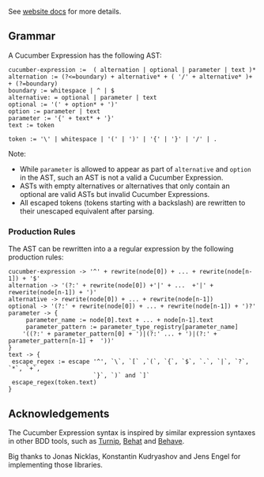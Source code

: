 See [website docs](https://cucumber.io/docs/cucumber/cucumber-expressions/) 
for more details.

## Grammar ##

A Cucumber Expression has the following AST:

```
cucumber-expression :=  ( alternation | optional | parameter | text )*
alternation := (?<=boundary) + alternative* + ( '/' + alternative* )+ + (?=boundary) 
boundary := whitespace | ^ | $
alternative: = optional | parameter | text 
optional := '(' + option* + ')'
option := parameter | text
parameter := '{' + text* + '}'
text := token

token := '\' | whitespace | '(' | ')' | '{' | '}' | '/' | .
```

Note:
 * While `parameter` is allowed to appear as part of `alternative` and 
`option` in the AST, such an AST is not a valid a Cucumber Expression.
 * ASTs with empty alternatives or alternatives that only
   contain an optional are valid ASTs but invalid Cucumber Expressions.
 * All escaped tokens (tokens starting with a backslash) are rewritten to their
   unescaped equivalent after parsing.

### Production Rules

The AST can be rewritten into a a regular expression by the following production
rules:

```
cucumber-expression -> '^' + rewrite(node[0]) + ... + rewrite(node[n-1]) + '$'
alternation -> '(?:' + rewrite(node[0]) +'|' + ...  +'|' + rewerite(node[n-1]) + ')'
alternative -> rewrite(node[0]) + ... + rewrite(node[n-1])
optional -> '(?:' + rewrite(node[0]) + ... + rewrite(node[n-1]) + ')?'
parameter -> {
     parameter_name := node[0].text + ... + node[n-1].text
     parameter_pattern := parameter_type_registry[parameter_name] 
    '((?:' + parameter_pattern[0] + ')|(?:' ... + ')|(?:' + parameter_pattern[n-1] +  '))'
} 
text -> {
 escape_regex := escape '^', `\`, `[` ,`(`, `{`, `$`, `.`, `|`, `?`, `*`, `+`,
                        `}`, `)` and `]`
 escape_regex(token.text)
}
```

## Acknowledgements

The Cucumber Expression syntax is inspired by similar expression syntaxes in
other BDD tools, such as [Turnip](https://github.com/jnicklas/turnip), 
[Behat](https://github.com/Behat/Behat) and 
[Behave](https://github.com/behave/behave).

Big thanks to Jonas Nicklas, Konstantin Kudryashov and Jens Engel for
implementing those libraries.

